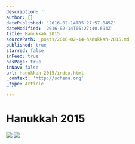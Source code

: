 ```yaml
---
description: ''
author: []
datePublished: '2016-02-14T05:27:57.045Z'
dateModified: '2016-02-14T05:27:40.694Z'
title: Hanukkah 2015
sourcePath: _posts/2016-02-14-hanukkah-2015.md
published: true
starred: false
inFeed: true
hasPage: true
inNav: false
url: hanukkah-2015/index.html
_context: 'http://schema.org'
_type: Article

---
```

# Hanukkah 2015
![](https://the-grid-user-content.s3-us-west-2.amazonaws.com/edd23c57-b951-4e11-b4e7-0b463533ef2b.png)
![](https://the-grid-user-content.s3-us-west-2.amazonaws.com/6f3beacd-388b-4ebc-bfbd-4eb04eac77c8.png)